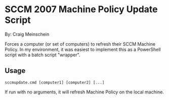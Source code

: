 SCCM 2007 Machine Policy Update Script
======================================
By: Craig Meinschein

Forces a computer (or set of computers) to refresh their SCCM
Machine Policy. In my environment, it was easiest to implement
this as a PowerShell script with a batch script "wrapper".

Usage
-----
	sccmupdate.cmd [computer1] [computer2] [...]

If run with no arguments, it will refresh Machine Policy on the
local machine.
